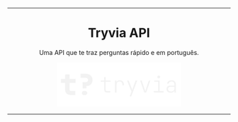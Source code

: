 <hr />

<div align="center">
  <h1>Tryvia API</h1>
  <p>Uma API que te traz perguntas rápido e em português.</p>
</div>

<div align="center">
<a href="#">
  <img src="public/logo_dark.svg" alt="Tryvia API logo" height="100" >
</a>
</div>

<hr />
